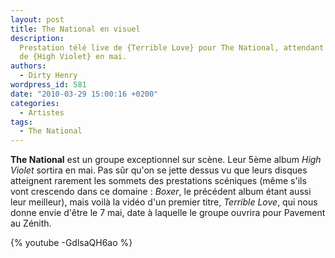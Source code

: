 ```yaml
---
layout: post
title: The National en visuel
description:
  Prestation télé live de {Terrible Love} pour The National, attendant la sortie
  de {High Violet} en mai.
authors:
  - Dirty Henry
wordpress_id: 581
date: "2010-03-29 15:00:16 +0200"
categories:
  - Artistes
tags:
  - The National
---
```


**The National** est un groupe exceptionnel sur scène. Leur 5ème album _High
Violet_ sortira en mai. Pas sûr qu'on se jette dessus vu que leurs disques
atteignent rarement les sommets des prestations scéniques (même s'ils vont
crescendo dans ce domaine : _Boxer_, le précédent album étant aussi leur
meilleur), mais voilà la vidéo d'un premier titre, _Terrible Love_, qui nous
donne envie d'être le 7 mai, date à laquelle le groupe ouvrira pour Pavement au
Zénith.

{% youtube -GdlsaQH6ao %}
